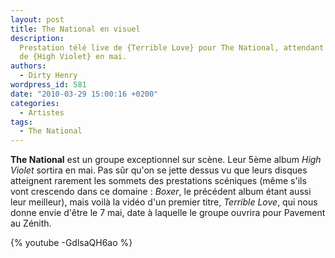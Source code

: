 ```yaml
---
layout: post
title: The National en visuel
description:
  Prestation télé live de {Terrible Love} pour The National, attendant la sortie
  de {High Violet} en mai.
authors:
  - Dirty Henry
wordpress_id: 581
date: "2010-03-29 15:00:16 +0200"
categories:
  - Artistes
tags:
  - The National
---
```


**The National** est un groupe exceptionnel sur scène. Leur 5ème album _High
Violet_ sortira en mai. Pas sûr qu'on se jette dessus vu que leurs disques
atteignent rarement les sommets des prestations scéniques (même s'ils vont
crescendo dans ce domaine : _Boxer_, le précédent album étant aussi leur
meilleur), mais voilà la vidéo d'un premier titre, _Terrible Love_, qui nous
donne envie d'être le 7 mai, date à laquelle le groupe ouvrira pour Pavement au
Zénith.

{% youtube -GdlsaQH6ao %}
